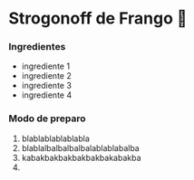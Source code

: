 # Strogonoff de Frango :chicken:

### Ingredientes

- ingrediente 1
- ingrediente 2
- ingrediente 3
- ingrediente 4



### Modo de preparo

1. blablablablablabla
2. blablalbalbalbalbalablablabalba
3. kabakbakbakbakbakbakabakba
4. 







